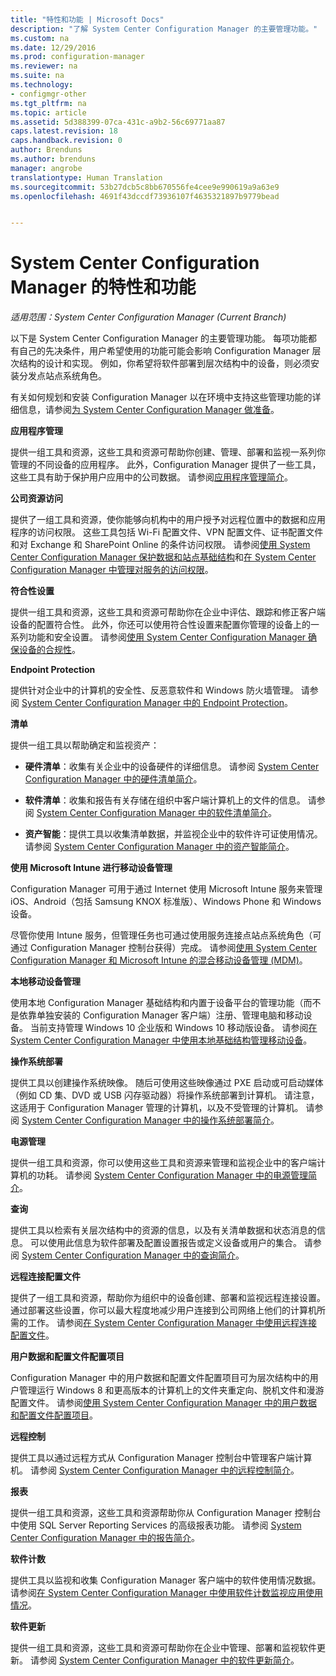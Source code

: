 ```yaml
---
title: "特性和功能 | Microsoft Docs"
description: "了解 System Center Configuration Manager 的主要管理功能。"
ms.custom: na
ms.date: 12/29/2016
ms.prod: configuration-manager
ms.reviewer: na
ms.suite: na
ms.technology:
- configmgr-other
ms.tgt_pltfrm: na
ms.topic: article
ms.assetid: 5d388399-07ca-431c-a9b2-56c69771aa87
caps.latest.revision: 18
caps.handback.revision: 0
author: Brenduns
ms.author: brenduns
manager: angrobe
translationtype: Human Translation
ms.sourcegitcommit: 53b27dcb5c8bb670556fe4cee9e990619a9a63e9
ms.openlocfilehash: 4691f43dccdf73936107f4635321897b9779bead


---
```

# <a name="features-and-capabilities-of-system-center-configuration-manager"></a>System Center Configuration Manager 的特性和功能

*适用范围：System Center Configuration Manager (Current Branch)*

以下是 System Center Configuration Manager 的主要管理功能。 每项功能都有自己的先决条件，用户希望使用的功能可能会影响 Configuration Manager 层次结构的设计和实现。 例如，你希望将软件部署到层次结构中的设备，则必须安装分发点站点系统角色。  

 有关如何规划和安装 Configuration Manager 以在环境中支持这些管理功能的详细信息，请参阅[为 System Center Configuration Manager 做准备](../../../core/plan-design/get-ready.md)。  

 **应用程序管理**  

 提供一组工具和资源，这些工具和资源可帮助你创建、管理、部署和监视一系列你管理的不同设备的应用程序。 此外，Configuration Manager 提供了一些工具，这些工具有助于保护用户应用中的公司数据。 请参阅[应用程序管理简介](/sccm/apps/understand/introduction-to-application-management)。

 **公司资源访问**  

 提供了一组工具和资源，使你能够向机构中的用户授予对远程位置中的数据和应用程序的访问权限。 这些工具包括 Wi-Fi 配置文件、VPN 配置文件、证书配置文件和对 Exchange 和 SharePoint Online 的条件访问权限。 请参阅[使用 System Center Configuration Manager 保护数据和站点基础结构](../../../protect/understand/protect-data-and-site-infrastructure.md)和[在 System Center Configuration Manager 中管理对服务的访问权限](../../../protect/deploy-use/manage-access-to-services.md)。  

 **符合性设置**  

 提供一组工具和资源，这些工具和资源可帮助你在企业中评估、跟踪和修正客户端设备的配置符合性。 此外，你还可以使用符合性设置来配置你管理的设备上的一系列功能和安全设置。 请参阅[使用 System Center Configuration Manager 确保设备的合规性](../../../compliance/understand/ensure-device-compliance.md)。  

 **Endpoint Protection**  

 提供针对企业中的计算机的安全性、反恶意软件和 Windows 防火墙管理。 请参阅 [System Center Configuration Manager 中的 Endpoint Protection](../../../protect/deploy-use/endpoint-protection.md)。  

 **清单**  

 提供一组工具以帮助确定和监视资产：  

-   **硬件清单**：收集有关企业中的设备硬件的详细信息。 请参阅 [System Center Configuration Manager 中的硬件清单简介](../../../core/clients/manage/inventory/introduction-to-hardware-inventory.md)。  

-   **软件清单**：收集和报告有关存储在组织中客户端计算机上的文件的信息。 请参阅 [System Center Configuration Manager 中的软件清单简介](../../../core/clients/manage/inventory/introduction-to-software-inventory.md)。  

-   **资产智能**：提供工具以收集清单数据，并监视企业中的软件许可证使用情况。 请参阅 [System Center Configuration Manager 中的资产智能简介](../../../core/clients/manage/asset-intelligence/introduction-to-asset-intelligence.md)。  

**使用 Microsoft Intune 进行移动设备管理**  

 Configuration Manager 可用于通过 Internet 使用 Microsoft Intune 服务来管理 iOS、Android（包括 Samsung KNOX 标准版）、Windows Phone 和 Windows 设备。

 尽管你使用 Intune 服务，但管理任务也可通过使用服务连接点站点系统角色（可通过 Configuration Manager 控制台获得）完成。 请参阅[使用 System Center Configuration Manager 和 Microsoft Intune 的混合移动设备管理 (MDM)](../../../mdm/understand/hybrid-mobile-device-management.md)。  

 **本地移动设备管理**  

 使用本地 Configuration Manager 基础结构和内置于设备平台的管理功能（而不是依靠单独安装的 Configuration Manager 客户端）注册、管理电脑和移动设备。 当前支持管理 Windows 10 企业版和 Windows 10 移动版设备。 请参阅[在 System Center Configuration Manager 中使用本地基础结构管理移动设备](../../../mdm/understand/manage-mobile-devices-with-on-premises-infrastructure.md)。  

 **操作系统部署**  

 提供工具以创建操作系统映像。 随后可使用这些映像通过 PXE 启动或可启动媒体（例如 CD 集、DVD 或 USB 闪存驱动器）将操作系统部署到计算机。 请注意，这适用于 Configuration Manager 管理的计算机，以及不受管理的计算机。 请参阅 [System Center Configuration Manager 中的操作系统部署简介](../../../osd/understand/introduction-to-operating-system-deployment.md)。  

 **电源管理**  

 提供一组工具和资源，你可以使用这些工具和资源来管理和监视企业中的客户端计算机的功耗。 请参阅 [System Center Configuration Manager 中的电源管理简介](../../../core/clients/manage/power/introduction-to-power-management.md)。  

 **查询**  

 提供工具以检索有关层次结构中的资源的信息，以及有关清单数据和状态消息的信息。 可以使用此信息为软件部署及配置设置报告或定义设备或用户的集合。 请参阅 [System Center Configuration Manager 中的查询简介](../../../core/servers/manage/introduction-to-queries.md)。  

 **远程连接配置文件**  

 提供了一组工具和资源，帮助你为组织中的设备创建、部署和监视远程连接设置。 通过部署这些设置，你可以最大程度地减少用户连接到公司网络上他们的计算机所需的工作。 请参阅[在 System Center Configuration Manager 中使用远程连接配置文件](/sccm/compliance/deploy-use/create-remote-connection-profiles)。  

 **用户数据和配置文件配置项目**  

 Configuration Manager 中的用户数据和配置文件配置项目可为层次结构中的用户管理运行 Windows 8 和更高版本的计算机上的文件夹重定向、脱机文件和漫游配置文件。 请参阅[使用 System Center Configuration Manager 中的用户数据和配置文件配置项目](/sccm/compliance/deploy-use/create-user-data-and-profiles-configuration-items)。  

 **远程控制**  

 提供工具以通过远程方式从 Configuration Manager 控制台中管理客户端计算机。 请参阅 [System Center Configuration Manager 中的远程控制简介](../../../core/clients/manage/remote-control/introduction-to-remote-control.md)。  

 **报表**  

 提供一组工具和资源，这些工具和资源帮助你从 Configuration Manager 控制台中使用 SQL Server Reporting Services 的高级报表功能。 请参阅 [System Center Configuration Manager 中的报告简介](../../../core/servers/manage/introduction-to-reporting.md)。  

 **软件计数**  

 提供工具以监视和收集 Configuration Manager 客户端中的软件使用情况数据。 请参阅[在 System Center Configuration Manager 中使用软件计数监视应用使用情况](../../../apps/deploy-use/monitor-app-usage-with-software-metering.md)。  

 **软件更新**  

 提供一组工具和资源，这些工具和资源可帮助你在企业中管理、部署和监视软件更新。 请参阅 [System Center Configuration Manager 中的软件更新简介](/sccm/sum/understand/software-updates-introduction)。  



<!--HONumber=Dec16_HO5-->


